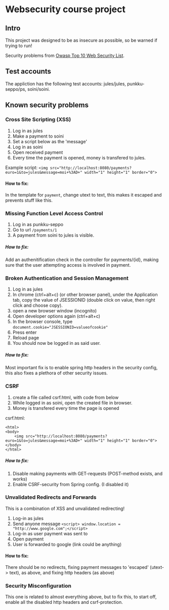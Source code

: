 # Websecurity course project

## Intro

This project was designed to be as insecure as possible, so be warned if trying to run! 

Security problems from  [Owasp Top 10 Web Security List](https://www.owasp.org/index.php/Top_10_2013-Top_10). 

## Test accounts 

The appliction has the following test accounts: jules/jules, punkku-seppo/ps, soini/soini.

## Known security problems

### Cross Site Scripting (XSS)

1. Log in as jules
2. Make a payment to soini
3. Set a script below as the 'message'
4. Log in as soini 
5. Open received payment
6. Every time the payment is opened, money is transfered to jules. 

Example script: ```<img src="http://localhost:8080/payments?euro=1&to=jules&message=moi+%3AD+" width="1" height="1" border="0">```

#### How to fix:
 
 In the template for `payment`, change utext to text, this makes it escaped and prevents stuff like this.


### Missing Function Level Access Control

1. Log in as punkku-seppo
2. Go to url `/payments/1`
3. A payment from soini to jules is visible.

##### How to fix:

Add an authenitification check in the controller for payments/{id}, making sure that the user attempting access is involved in payment.

### Broken Authentication and Session Management

1. Log in as jules
2. In chrome (ctrl+alt+c) (or other browser panel), under the Application tab, copy the value of JSESSIONID (double click on value, then right click and choose copy). 
3. open a new browser window (incognito)
4. Open developer options again (ctrl+alt+c)
5. In the browser console, type `document.cookie="JSESSIONID=valueofcookie"`
6. Press enter
7. Reload page
8. You should now be logged in as said user. 

##### How to fix:

Most important fix is to enable spring http headers in the security config, this also fixes a plethora of other security issues. 

### CSRF 

1. create a file called csrf.html, with code from below
2. While logged in as soini, open the created file in browser.
3. Money is transfered every time the page is opened

csrf.html: 

```
<html>
<body>
	<img src="http://localhost:8080/payments?euro=1&to=jules&message=moi+%3AD+" width="1" height="1" border="0">
</body>
</html>
```

##### How to fix: 

1. Disable making payments with GET-requests (POST-method exists, and works)
2. Enable CSRF-security from Spring config. (I disabled it)

### Unvalidated Redirects and Forwards

This is a combination of XSS and unvalidated redirecting!

1. Log-in as jules 
2. Send anyone message `<script> window.location = "http://www.google.com";</script>`
3. Log-in as user payment was sent to 
4. Open payment
5. User is forwarded to google (link could be anything)

#### How to fix:

There should be no redirects, fixing payment messages to 'escaped' (utext-> text), as above, and fixing http headers (as above)

### Security Misconfiguration

This one is related to almost everything above, but to fix this, to start off, enable all the disabled http headers and csrf-protection. 


